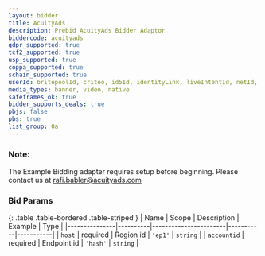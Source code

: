 ```yaml
---
layout: bidder
title: AcuityAds
description: Prebid AcuityAds Bidder Adaptor
biddercode: acuityads
gdpr_supported: true
tcf2_supported: true
usp_supported: true
coppa_supported: true
schain_supported: true
userId: britepoolId, criteo, id5Id, identityLink, liveIntentId, netId, parrableId, pubCommonId, unifiedId
media_types: banner, video, native
safeframes_ok: true
bidder_supports_deals: true
pbjs: false
pbs: true
list_group: 0a
---
```


### Note:

The Example Bidding adapter requires setup before beginning. Please contact us at rafi.babler@acuityads.com

### Bid Params

{: .table .table-bordered .table-striped }
| Name          | Scope    | Description           | Example   | Type      |
|---------------|----------|-----------------------|-----------|-----------|
| `host`      | required | Region id               | `'ep1'`    | `string` |
| `accountid`      | required | Endpoint id | `'hash'`    | `string` |
